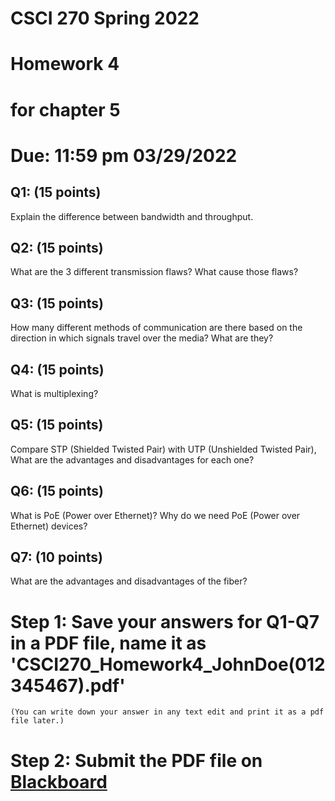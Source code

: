 # CSCI 270 Spring 2022
# Homework 4 
# for chapter 5
# Due: 11:59 pm 03/29/2022

## Q1: (15 points)
Explain the difference between bandwidth and throughput.

## Q2: (15 points)
What are the 3 different transmission flaws? What cause those flaws?

## Q3: (15 points)
How many different methods of communication are there based on the direction in which signals travel over the media?
What are they?

## Q4: (15 points)
What is multiplexing?

## Q5: (15 points)
Compare STP (Shielded Twisted Pair) with UTP (Unshielded Twisted Pair), What are the advantages and disadvantages for each one?




## Q6: (15 points)
What is PoE (Power over Ethernet)?
Why do we need PoE (Power over Ethernet) devices?



## Q7: (10 points)
What are the advantages and disadvantages of the fiber?


# Step 1: Save your answers for Q1-Q7 in a PDF file, name it as 'CSCI270_Homework4_JohnDoe(012345467).pdf' 
    (You can write down your answer in any text edit and print it as a pdf file later.)

# Step 2: Submit the PDF file on [Blackboard](https://blackboard.sau.edu)
